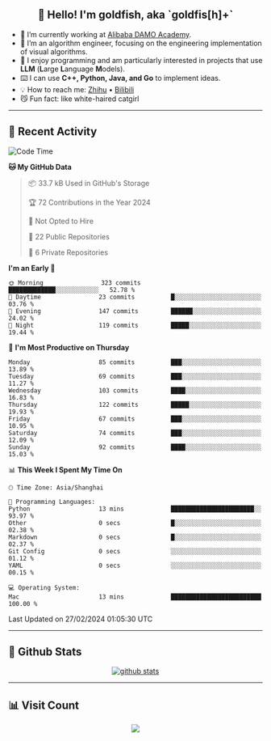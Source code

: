 
<h2 align="center">👋 Hello! I'm goldfish, aka `goldfis[h]+`</h2>

- 📍 I’m currently working at [Alibaba DAMO Academy](https://damo.alibaba.com/).  
- 🌱 I’m an algorithm engineer, focusing on the engineering implementation of visual algorithms.  
- 💬 I enjoy programming and am particularly interested in projects that use **LLM** (**L**arge **L**anguage **M**odels).   
- ⌨️ I can use **C++, Python, Java, and Go** to implement ideas.  
- 💡 How to reach me: [Zhihu](https://www.zhihu.com/people/goldfishh) • [Bilibili](https://space.bilibili.com/11349246)  
- 😼 Fun fact: like white-haired catgirl  

-------

## 🔧 Recent Activity

<!--START_SECTION:waka-->
![Code Time](http://img.shields.io/badge/Code%20Time-85%20hrs%2019%20mins-blue)

**🐱 My GitHub Data** 

> 📦 33.7 kB Used in GitHub's Storage 
 > 
> 🏆 72 Contributions in the Year 2024
 > 
> 🚫 Not Opted to Hire
 > 
> 📜 22 Public Repositories 
 > 
> 🔑 6 Private Repositories 
 > 
**I'm an Early 🐤** 

```text
🌞 Morning                323 commits         █████████████░░░░░░░░░░░░   52.78 % 
🌆 Daytime                23 commits          █░░░░░░░░░░░░░░░░░░░░░░░░   03.76 % 
🌃 Evening                147 commits         ██████░░░░░░░░░░░░░░░░░░░   24.02 % 
🌙 Night                  119 commits         █████░░░░░░░░░░░░░░░░░░░░   19.44 % 
```
📅 **I'm Most Productive on Thursday** 

```text
Monday                   85 commits          ███░░░░░░░░░░░░░░░░░░░░░░   13.89 % 
Tuesday                  69 commits          ███░░░░░░░░░░░░░░░░░░░░░░   11.27 % 
Wednesday                103 commits         ████░░░░░░░░░░░░░░░░░░░░░   16.83 % 
Thursday                 122 commits         █████░░░░░░░░░░░░░░░░░░░░   19.93 % 
Friday                   67 commits          ███░░░░░░░░░░░░░░░░░░░░░░   10.95 % 
Saturday                 74 commits          ███░░░░░░░░░░░░░░░░░░░░░░   12.09 % 
Sunday                   92 commits          ████░░░░░░░░░░░░░░░░░░░░░   15.03 % 
```


📊 **This Week I Spent My Time On** 

```text
🕑︎ Time Zone: Asia/Shanghai

💬 Programming Languages: 
Python                   13 mins             ███████████████████████░░   93.97 % 
Other                    0 secs              █░░░░░░░░░░░░░░░░░░░░░░░░   02.38 % 
Markdown                 0 secs              █░░░░░░░░░░░░░░░░░░░░░░░░   02.37 % 
Git Config               0 secs              ░░░░░░░░░░░░░░░░░░░░░░░░░   01.12 % 
YAML                     0 secs              ░░░░░░░░░░░░░░░░░░░░░░░░░   00.15 % 

💻 Operating System: 
Mac                      13 mins             █████████████████████████   100.00 % 
```


 Last Updated on 27/02/2024 01:05:30 UTC
<!--END_SECTION:waka-->

-------

## 📆 Github Stats

<p align="center">
    <a href="https://github.com/anuraghazra/github-readme-stats">
      <img src="https://github-readme-stats.vercel.app/api?username=goldfishh&show_icons=true&theme=dracula" alt="github stats" />
    </a>
</p>

-------

## 📊 Visit Count

<p align="center">
  <a href="https://count.getloli.com/"><img src="https://count.getloli.com/get/@:goldfishh?theme=rule34"></a>
</p>

